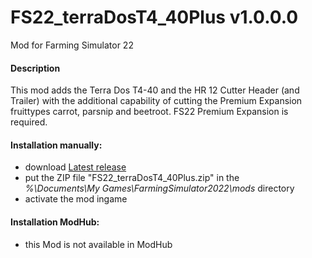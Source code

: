 # FS22_terraDosT4_40Plus v1.0.0.0
Mod for Farming Simulator 22

#### Description
This mod adds the Terra Dos T4-40 and the HR 12 Cutter Header (and Trailer) with the additional capability of cutting the Premium Expansion fruittypes carrot, parsnip and beetroot.
FS22 Premium Expansion is required.

#### Installation manually:
* download [Latest release](https://github.com/johnwayne1930/FS22_terraDosT4_40Plus/releases/latest)
* put the ZIP file "FS22_terraDosT4_40Plus.zip" in the  
_%\Documents\My Games\FarmingSimulator2022\mods_ directory
* activate the mod ingame

#### Installation ModHub:
* this Mod is not available in ModHub
